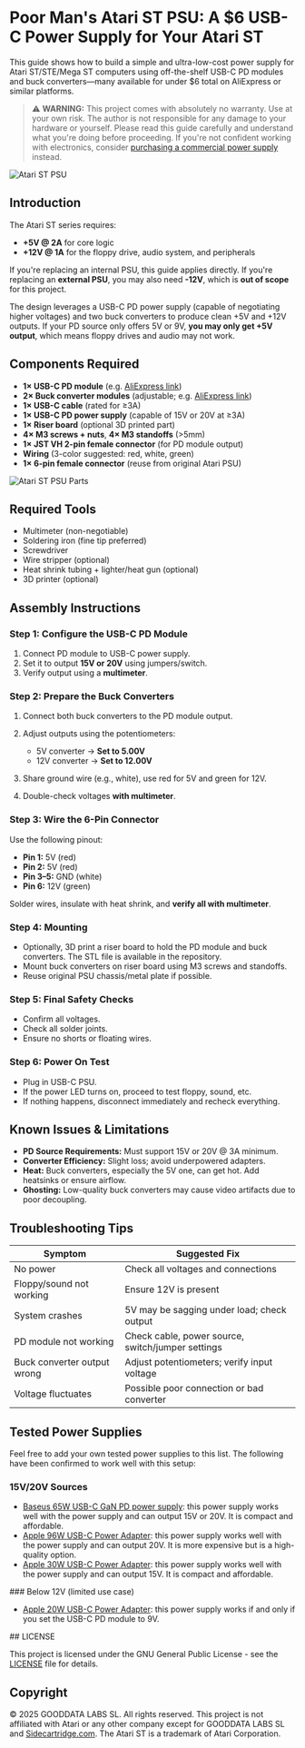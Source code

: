 # Poor Man's Atari ST PSU: A \$6 USB-C Power Supply for Your Atari ST

This guide shows how to build a simple and ultra-low-cost power supply for Atari ST/STE/Mega ST computers using off-the-shelf USB-C PD modules and buck converters—many available for under \$6 total on AliExpress or similar platforms.

> ⚠️ **WARNING:** This project comes with absolutely no warranty. Use at your own risk. The author is not responsible for any damage to your hardware or yourself. Please read this guide carefully and understand what you're doing before proceeding. If you're not confident working with electronics, consider [purchasing a commercial power supply](https://sidecartridge.com) instead.

![Atari ST PSU](/6DOLLAR-PSU-ATARI-ST-FINAL.png)

## Introduction

The Atari ST series requires:

* **+5V @ 2A** for core logic
* **+12V @ 1A** for the floppy drive, audio system, and peripherals

If you're replacing an internal PSU, this guide applies directly. If you're replacing an **external PSU**, you may also need **-12V**, which is **out of scope** for this project.

The design leverages a USB-C PD power supply (capable of negotiating higher voltages) and two buck converters to produce clean +5V and +12V outputs. If your PD source only offers 5V or 9V, **you may only get +5V output**, which means floppy drives and audio may not work.

## Components Required

* **1× USB-C PD module** (e.g. [AliExpress link](https://www.aliexpress.com/item/1005003336833794.html))
* **2× Buck converter modules** (adjustable; e.g. [AliExpress link](https://www.aliexpress.com/item/1005004904872120.html))
* **1× USB-C cable** (rated for ≥3A)
* **1× USB-C PD power supply** (capable of 15V or 20V at ≥3A)
* **1× Riser board** (optional 3D printed part)
* **4× M3 screws + nuts**, **4× M3 standoffs** (>5mm)
* **1× JST VH 2-pin female connector** (for PD module output)
* **Wiring** (3-color suggested: red, white, green)
* **1× 6-pin female connector** (reuse from original Atari PSU)

![Atari ST PSU Parts](/6DOLLAR-PSU-ATARI-ST-BOARD.png)

## Required Tools

* Multimeter (non-negotiable)
* Soldering iron (fine tip preferred)
* Screwdriver
* Wire stripper (optional)
* Heat shrink tubing + lighter/heat gun (optional)
* 3D printer (optional)

## Assembly Instructions

### Step 1: Configure the USB-C PD Module

1. Connect PD module to USB-C power supply.
2. Set it to output **15V or 20V** using jumpers/switch.
3. Verify output using a **multimeter**.

### Step 2: Prepare the Buck Converters

1. Connect both buck converters to the PD module output.
2. Adjust outputs using the potentiometers:

   * 5V converter → **Set to 5.00V**
   * 12V converter → **Set to 12.00V**
3. Share ground wire (e.g., white), use red for 5V and green for 12V.
4. Double-check voltages **with multimeter**.

### Step 3: Wire the 6-Pin Connector

Use the following pinout:

* **Pin 1:** 5V (red)
* **Pin 2:** 5V (red)
* **Pin 3–5:** GND (white)
* **Pin 6:** 12V (green)

Solder wires, insulate with heat shrink, and **verify all with multimeter**.

### Step 4: Mounting

* Optionally, 3D print a riser board to hold the PD module and buck converters. The STL file is available in the repository.
* Mount buck converters on riser board using M3 screws and standoffs.
* Reuse original PSU chassis/metal plate if possible.

### Step 5: Final Safety Checks

* Confirm all voltages.
* Check all solder joints.
* Ensure no shorts or floating wires.

### Step 6: Power On Test

* Plug in USB-C PSU.
* If the power LED turns on, proceed to test floppy, sound, etc.
* If nothing happens, disconnect immediately and recheck everything.

## Known Issues & Limitations

* **PD Source Requirements:** Must support 15V or 20V @ 3A minimum.
* **Converter Efficiency:** Slight loss; avoid underpowered adapters.
* **Heat:** Buck converters, especially the 5V one, can get hot. Add heatsinks or ensure airflow.
* **Ghosting:** Low-quality buck converters may cause video artifacts due to poor decoupling.

## Troubleshooting Tips

| Symptom                     | Suggested Fix                                     |
| --------------------------- | ------------------------------------------------- |
| No power                    | Check all voltages and connections                |
| Floppy/sound not working    | Ensure 12V is present                             |
| System crashes              | 5V may be sagging under load; check output        |
| PD module not working       | Check cable, power source, switch/jumper settings |
| Buck converter output wrong | Adjust potentiometers; verify input voltage       |
| Voltage fluctuates          | Possible poor connection or bad converter         |

## Tested Power Supplies

Feel free to add your own tested power supplies to this list. The following have been confirmed to work well with this setup:

### 15V/20V Sources

- [Baseus 65W USB-C GaN PD power supply](https://www.aliexpress.com/item/1005005030843371.html): this power supply works well with the power supply and can output 15V or 20V. It is compact and affordable.
- [Apple 96W USB-C Power Adapter](https://www.apple.com/shop/product/MW2L3AM/A/96w-usb-c-power-adapter): this power supply works well with the power supply and can output 20V. It is more expensive but is a high-quality option.
- [Apple 30W USB-C Power Adapter](https://www.apple.com/shop/product/MW2G3AM/A/30w-usb-c-power-adapter): this power supply works well with the power supply and can output 15V. It is compact and affordable.

### Below 12V (limited use case)

- [Apple 20W USB-C Power Adapter](https://www.apple.com/shop/product/MW2H3AM/A/20w-usb-c-power-adapter): this power supply works if and only if you set the USB-C PD module to 9V. 

## LICENSE

This project is licensed under the GNU General Public License - see the [LICENSE](LICENSE) file for details.

## Copyright

© 2025 GOODDATA LABS SL. All rights reserved. This project is not affiliated with Atari or any other company except for GOODDATA LABS SL and [Sidecartridge.com](https://sidecartridge.com). The Atari ST is a trademark of Atari Corporation.
